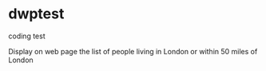 # dwptest
coding test

Display on web page the list of people living in London or within 50 miles of London
